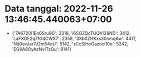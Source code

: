 # Data tanggal: 2022-11-26 13:46:45.440063+07:00

* {'7A6720l1En0Sru9G': 3318, 'i6SGZQcTUQh128ND': 3412, 'LaFXOE2q7fGdCWX7': 2358, '3Xb0ZHKxs30nmqAw': 4417, 'Nd0evJar7J2m54oU': 5142, 'sCcSiHoGazoci10o': 5242, 'EG8A8OyAzNvITzGu': 9141}
